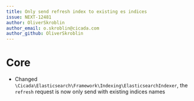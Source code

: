 ```yaml
---
title: Only send refresh index to existing es indices
issue: NEXT-12481
author: OliverSkroblin
author_email: o.skroblin@cicada.com 
author_github: OliverSkroblin
---
```

# Core
* Changed `\Cicada\Elasticsearch\Framework\Indexing\ElasticsearchIndexer`, the `refresh` request is now only send with existing indices names  
